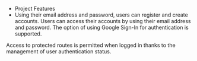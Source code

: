 - Project Features
- Using their email address and password, users can register and create accounts.
Users can access their accounts by using their email address and password.
The option of using Google Sign-In for authentication is supported.

Access to protected routes is permitted when logged in thanks to the management of user authentication status.

